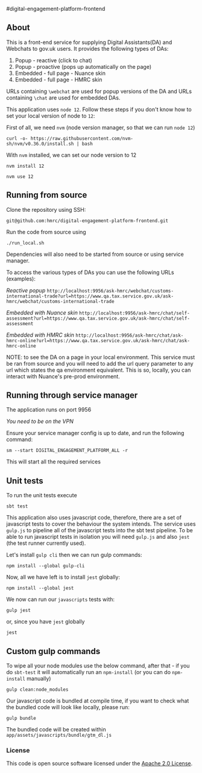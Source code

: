 #digital-engagement-platform-frontend

## About
This is a front-end service for supplying Digital Assistants(DA) and Webchats to gov.uk users. It provides the following types of DAs:

1) Popup - reactive (click to chat)
2) Popup - proactive (pops up automatically on the page)
3) Embedded - full page - Nuance skin
3) Embedded - full page - HMRC skin

URLs containing `\webchat` are used for popup versions of the DA and URLs containing `\chat` are used for embedded DAs.

This application uses `node 12`. Follow these steps if you don't know how to set your local version of node to `12`:

First of all, we need `nvm` (node version manager, so that we can run `node 12`)

```
curl -o- https://raw.githubusercontent.com/nvm-sh/nvm/v0.36.0/install.sh | bash
```

With `nvm` installed, we can set our node version to 12

```
nvm install 12
```

```
nvm use 12
```

## Running from source
Clone the repository using SSH:

`git@github.com:hmrc/digital-engagement-platform-frontend.git`

Run the code from source using

`./run_local.sh`

Dependencies will also need to be started from source or using service manager.

To access the various types of DAs you can use the following URLs (examples):

*Reactive popup*
`http://localhost:9956/ask-hmrc/webchat/customs-international-trade?url=https://www.qa.tax.service.gov.uk/ask-hmrc/webchat/customs-international-trade`

*Embedded with Nuance skin*
`http://localhost:9956/ask-hmrc/chat/self-assessment?url=https://www.qa.tax.service.gov.uk/ask-hmrc/chat/self-assessment`

*Embedded with HMRC skin*
`http://localhost:9956/ask-hmrc/chat/ask-hmrc-online?url=https://www.qa.tax.service.gov.uk/ask-hmrc/chat/ask-hmrc-online`

NOTE: to see the DA on a page in your local environment. This service must be ran from source and you will need to add the url query parameter to any url which states the qa environment equivalent. This is so, locally, you can interact with Nuance's pre-prod environment.

## Running through service manager
The application runs on port 9956

*You need to be on the VPN*

Ensure your service manager config is up to date, and run the following command:

`sm --start DIGITAL_ENGAGEMENT_PLATFORM_ALL -r`

This will start all the required services

## Unit tests

To run the unit tests execute

```
sbt test
```

This application also uses javascript code, therefore, there are a set of javascript tests to cover the behaviour the system intends. The service uses `gulp.js` to pipeline all of the javascript tests into the sbt test pipeline. To be able to run javascript tests in isolation you will need `gulp.js` and also `jest` (the test runner currently used). 

Let's install `gulp cli` then we can run gulp commands:

```
npm install --global gulp-cli
```

Now, all we have left is to install `jest` globally:

```
npm install --global jest
```

We now can run our `javascripts` tests with:
```
gulp jest
```
or, since you have `jest` globally
```
jest
```

## Custom gulp commands

To wipe all your node modules use the below command, after that - if you do `sbt-test` it will automatically run an `npm-install` (or you can do `npm-install` manually)

```
gulp clean:node_modules
```

Our javascript code is bundled at compile time, if you want to check what the bundled code will look like locally, please run:

```
gulp bundle
```

The bundled code will be created within `app/assets/javascripts/bundle/gtm_dl.js`

### License

This code is open source software licensed under the [Apache 2.0 License]("http://www.apache.org/licenses/LICENSE-2.0.html").
